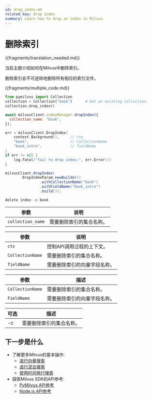 ```yaml
---
id: drop_index.md
related_key: drop index
summary: Learn how to drop an index in Milvus.
---
```


# 删除索引

{{fragments/translation_needed.md}}

当前主题介绍如何在Milvus中删除索引。

<div class="alert caution">
删除索引会不可逆转地删除所有相应的索引文件。
</div>

{{fragments/multiple_code.md}}

```python
from pymilvus import Collection
collection = Collection("book")      # Get an existing collection.
collection.drop_index()
```

```javascript
await milvusClient.indexManager.dropIndex({
  collection_name: "book",
});
```

```go
err = milvusClient.DropIndex(
    context.Background(),     // ctx
    "book",                   // CollectionName
    "book_intro",             // fieldName
)
if err != nil {
    log.Fatal("fail to drop index:", err.Error())
}
```

```java
milvusClient.dropIndex(
        DropIndexParam.newBuilder()
                .withCollectionName("book")
                .withFieldName("book_intro")
                .build());
```

```shell
delete index -c book
```


<table class="language-javascript">
	<thead>
        <tr>
            <th>参数</th>
            <th>说明</th>
        </tr>
	</thead>
	<tbody>
        <tr>
            <td><code>collection_name</code></td>
            <td>需要删除索引的集合名称。</td>
        </tr>
	</tbody>
</table>

<table class="language-go">
	<thead>
        <tr>
            <th>参数</th>
            <th>说明</th>
        </tr>
	</thead>
	<tbody>
        <tr>
            <td><code>ctx</code></td>
            <td>控制API调用过程的上下文。</td>
        </tr>
        <tr>
            <td><code>CollectionName</code></td>
            <td>需要删除索引的集合名称。</td>
        </tr>
        <tr>
            <td><code>fieldName</code></td>
            <td>需要删除索引的向量字段名称。</td>
        </tr>
    </tbody>
</table>

<table class="language-java">
	<thead>
        <tr>
            <th>参数</th>
            <th>描述</th>
        </tr>
	</thead>
	<tbody>
        <tr>
            <td><code>CollectionName</code></td>
            <td>需要删除索引的集合名称。</td>
        </tr>
        <tr>
            <td><code>FieldName</code></td>
            <td>需要删除索引的向量字段名称。</td>
        </tr>
    </tbody>
</table>

<table class="language-shell">
    <thead>
        <tr>
            <th>可选</th>
            <th>描述</th>
        </tr>
    </thead>
    <tbody>
        <tr>
            <td>-c</td>
            <td>需要删除索引的集合名称。</td>
        </tr>
    </tbody>
</table>


## 下一步是什么

- 了解更多Milvus的基本操作:
  - [进行向量搜索](search.md)
  - [进行混合搜索](hybridsearch.md)
  - [使用时间旅行搜索](timetravel.md)
- 探索Milvus SDK的API参考:
  - [PyMilvus API参考](/api-reference/pymilvus/v{{var.milvus_python_sdk_version}}/tutorial.html)
  - [Node.js API参考](/api-reference/node/v{{var.milvus_node_sdk_version}}/tutorial.html)

